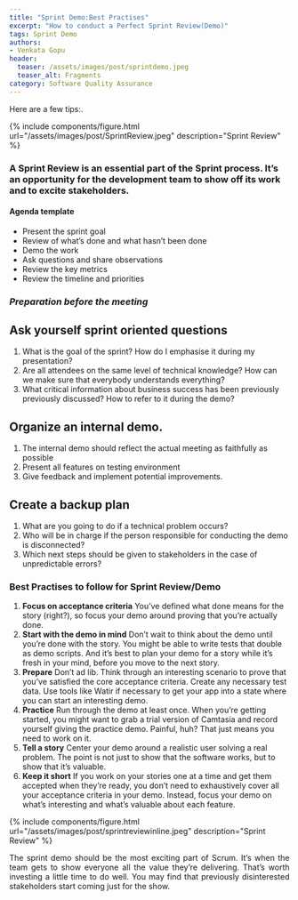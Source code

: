 ```yaml
---
title: "Sprint Demo:Best Practises"
excerpt: "How to conduct a Perfect Sprint Review(Demo)"
tags: Sprint Demo
authors:
- Venkata Gopu
header:
  teaser: /assets/images/post/sprintdemo.jpeg
  teaser_alt: Fragments
category: Software Quality Assurance
---
```



Here are a few tips:.

{% include
  components/figure.html
  url="/assets/images/post/SprintReview.jpeg"
  description="Sprint Review"
%}

### A Sprint Review is an essential part of the Sprint process. It’s an opportunity for the development team to show off its work and to excite stakeholders.


#### Agenda template
- Present the sprint goal
- Review of what’s done and what hasn’t been done
- Demo the work
- Ask questions and share observations
- Review the key metrics
- Review the timeline and priorities

### ***Preparation before the meeting***

## Ask yourself sprint oriented questions
 1. What is the goal of the sprint? How do I emphasise it during my presentation?
 2. Are all attendees on the same level of technical knowledge? How can we make sure that everybody understands everything?
 3. What critical information about business success has been previously previously discussed? How to refer to it during the demo?

## Organize an internal demo.
 1. The internal demo should reflect the actual meeting as faithfully as possible
 2. Present all features on testing environment
 3. Give feedback and implement potential improvements.

## Create a backup plan
 1. What are you going to do if a technical problem occurs?
 2. Who will be in charge if the person responsible for conducting the demo is disconnected?
 3. Which next steps should be given to stakeholders in the case of unpredictable errors?

### **Best Practises to follow for Sprint Review/Demo**
1. **Focus on acceptance criteria** You’ve defined what done means for the story (right?), so focus your demo around proving that you’re actually done.
2. **Start with the demo in mind**  Don’t wait to think about the demo until you’re done with the story. You might be able to write tests that double as demo scripts. And it’s best to plan your demo for a story while it’s fresh in your mind, before you move to the next story.
3. **Prepare**                      Don’t ad lib. Think through an interesting scenario to prove that you’ve satisfied the core acceptance criteria. Create any necessary test data. Use tools like Watir if necessary to get your app into a state where you can start an interesting demo.
4. **Practice**                     Run through the demo at least once. When you’re getting started, you might want to grab a trial version of Camtasia and record yourself giving the practice demo. Painful, huh? That just means you need to work on it.
5. **Tell a story**                 Center your demo around a realistic user solving a real problem. The point is not just to show that the software works, but to show that it’s valuable.
6. **Keep it short**                If you work on your stories one at a time and get them accepted when they’re ready, you don’t need to exhaustively cover all your acceptance criteria in your demo. Instead, focus your demo on what’s interesting and what’s valuable about each feature.

{% include
  components/figure.html
  url="/assets/images/post/sprintreviewinline.jpeg"
  description="Sprint Review"
%}
<p align="justify">
The sprint demo should be the most exciting part of Scrum. It’s when the team gets to show everyone all the value they’re delivering. That’s worth investing a little time to do well. You may find that previously disinterested stakeholders start coming just for the show.
</p>
